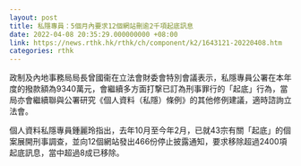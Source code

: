 ```yaml
---
layout: post
title: 私隱專員：5個月內要求12個網站刪逾2千項起底訊息
date: 2022-04-08 20:35:29.000000000 +08:00
link: https://news.rthk.hk/rthk/ch/component/k2/1643121-20220408.htm
categories: rthk
---
```


政制及內地事務局局長曾國衞在立法會財委會特別會議表示，私隱專員公署在本年度的撥款額為9340萬元，會繼續多方面打撃已訂為刑事罪行的「起底」行為，當局亦會繼續聯與公署研究《個人資料（私隱）條例》的其他修例建議，適時諮詢立法會。

個人資料私隱專員鍾麗玲指出，去年10月至今年2月，已就43宗有關「起底」的個案展開刑事調查，並向12個網站發出466份停止披露通知，要求移除超過2400項起底訊息，當中超過8成已移除。
